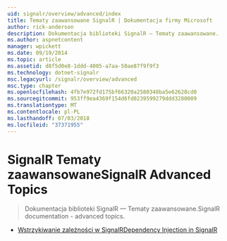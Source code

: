 ```yaml
---
uid: signalr/overview/advanced/index
title: Tematy zaawansowane SignalR | Dokumentacja firmy Microsoft
author: rick-anderson
description: Dokumentacja biblioteki SignalR — Tematy zaawansowane.
ms.author: aspnetcontent
manager: wpickett
ms.date: 09/19/2014
ms.topic: article
ms.assetid: d8f5d0e8-1ddd-4005-a7aa-50ae87f9f9f3
ms.technology: dotnet-signalr
msc.legacyurl: /signalr/overview/advanced
msc.type: chapter
ms.openlocfilehash: 4fb7e972fd175bf66320a2580348ba5e62628cd0
ms.sourcegitcommit: 953ff9ea4369f154d6fd0239599279ddd3280009
ms.translationtype: MT
ms.contentlocale: pl-PL
ms.lasthandoff: 07/03/2018
ms.locfileid: "37371955"
---
```

<a name="signalr-advanced-topics"></a><span data-ttu-id="28efd-103">SignalR Tematy zaawansowane</span><span class="sxs-lookup"><span data-stu-id="28efd-103">SignalR Advanced Topics</span></span>
====================
> <span data-ttu-id="28efd-104">Dokumentacja biblioteki SignalR — Tematy zaawansowane.</span><span class="sxs-lookup"><span data-stu-id="28efd-104">SignalR documentation - advanced topics.</span></span>


- [<span data-ttu-id="28efd-105">Wstrzykiwanie zależności w SignalR</span><span class="sxs-lookup"><span data-stu-id="28efd-105">Dependency Injection in SignalR</span></span>](dependency-injection.md)
